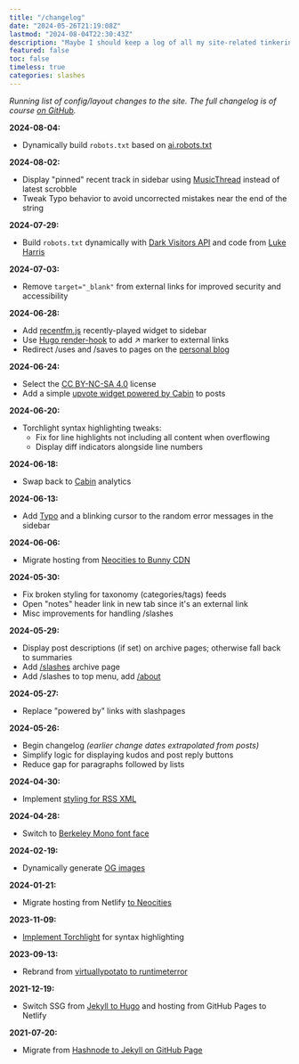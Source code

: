 ```yaml
---
title: "/changelog"
date: "2024-05-26T21:19:08Z"
lastmod: "2024-08-04T22:30:43Z"
description: "Maybe I should keep a log of all my site-related tinkering?"
featured: false
toc: false
timeless: true
categories: slashes
---
```

*Running list of config/layout changes to the site. The full changelog is of course [on GitHub](https://github.com/jbowdre/runtimeterror/commits/main/).*

**2024-08-04:**
- Dynamically build `robots.txt` based on [ai.robots.txt](https://github.com/ai-robots-txt/ai.robots.txt)

**2024-08-02:**
- Display "pinned" recent track in sidebar using [MusicThread](https://musicthread.app) instead of latest scrobble
- Tweak Typo behavior to avoid uncorrected mistakes near the end of the string

**2024-07-29:**
- Build `robots.txt` dynamically with [Dark Visitors API](https://darkvisitors.com/) and code from [Luke Harris](https://www.lkhrs.com/blog/2024/darkvisitors-hugo/)

**2024-07-03:**
- Remove `target="_blank"` from external links for improved security and accessibility

**2024-06-28:**
- Add [recentfm.js](https://recentfm.rknight.me/) recently-played widget to sidebar
- Use [Hugo render-hook](https://gohugo.io/render-hooks/links/#examples) to add ↗ marker to external links
- Redirect /uses and /saves to pages on the [personal blog](https://srsbsns.lol)

**2024-06-24:**
- Select the [CC BY-NC-SA 4.0](https://creativecommons.org/licenses/by-nc-sa/4.0/?ref=chooser-v1) license
- Add a simple [upvote widget powered by Cabin](/kudos-with-cabin/) to posts

**2024-06-20:**
- Torchlight syntax highlighting tweaks:
  - Fix for line highlights not including all content when overflowing
  - Display diff indicators alongside line numbers

**2024-06-18:**
- Swap back to [Cabin](https://withcabin.com) analytics

**2024-06-13:**
- Add [Typo](https://neatnik.net/typo/) and a blinking cursor to the random error messages in the sidebar

**2024-06-06:**
- Migrate hosting from [Neocities to Bunny CDN](/further-down-the-bunny-hole/)

**2024-05-30:**
- Fix broken styling for taxonomy (categories/tags) feeds
- Open "notes" header link in new tab since it's an external link
- Misc improvements for handling /slashes

**2024-05-29:**
- Display post descriptions (if set) on archive pages; otherwise fall back to summaries
- Add [/slashes](/slashes/) archive page
- Add /slashes to top menu, add [/about](/about)

**2024-05-27:**
- Replace "powered by" links with slashpages

**2024-05-26:**
- Begin changelog *(earlier change dates extrapolated from posts)*
- Simplify logic for displaying kudos and post reply buttons
- Reduce gap for paragraphs followed by lists

**2024-04-30:**
- Implement [styling for RSS XML](/prettify-hugo-rss-feed-xslt/)

**2024-04-28:**
- Switch to [Berkeley Mono font face](/using-custom-font-hugo/)

**2024-02-19:**
- Dynamically generate [OG images](/dynamic-opengraph-images-with-hugo/)

**2024-01-21:**
- Migrate hosting from Netlify [to Neocities](/deploy-hugo-neocities-github-actions/)

**2023-11-09:**
- [Implement Torchlight](/spotlight-on-torchlight/) for syntax highlighting

**2023-09-13:**
- Rebrand from [virtuallypotato to runtimeterror](/virtuallypotato-runtimeterror/)

**2021-12-19:**
- Switch SSG from [Jekyll to Hugo](/hello-hugo/) and hosting from GitHub Pages to Netlify

**2021-07-20:**
- Migrate from [Hashnode to Jekyll on GitHub Page](/virtually-potato-migrated-to-github-pages/)
